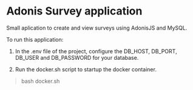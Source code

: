 # Adonis Survey application

Small aplication to create and view surveys using AdonisJS and MySQL.

To run this application:

1. In the .env file of the project, configure the DB_HOST, DB_PORT, DB_USER and DB_PASSWORD for your database.

2. Run the docker.sh script to startup the docker container.
> bash docker.sh